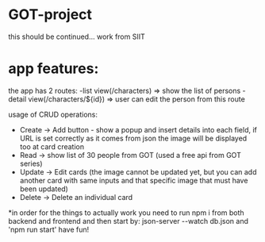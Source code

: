 # GOT-project
this should be continued... work from SIIT

# app features:

the app has 2 routes:
-list view(/characters) => show the list of persons
-detail view(/characters/${id}) => user can edit the person from this route

usage of CRUD operations:
- Create -> Add button - show a popup and insert details into each field, if URL is set correctly as it comes from json the image will be displayed too at card creation
- Read   -> show list of 30 people from GOT (used a free api from GOT series)
- Update -> Edit cards (the image cannot be updated yet, but you can add another card with same inputs and that specific image that must have been updated)
- Delete -> Delete an individual card 

*in order for the things to actually work you need to run npm i from both backend and frontend and then start by:
json-server --watch db.json
and 'npm run start'
have fun!
